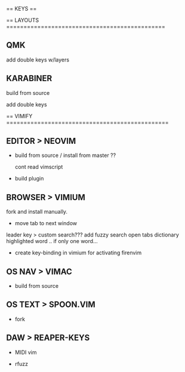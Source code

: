 == KEYS ==

== LAYOUTS ==============================================

## QMK

add double keys w/layers

## KARABINER

build from source

add double keys

== VIMIFY ===============================================

## EDITOR > NEOVIM

- build from source / install from master ??

  cont read vimscript

- build plugin

## BROWSER > VIMIUM

fork and install manually.

- move tab to next window

leader key > custom search???
add fuzzy search open tabs
dictionary highlighted word .. if only one word...

- create key-binding in vimium for activating firenvim

## OS NAV > VIMAC

- build from source

## OS TEXT > SPOON.VIM

- fork

## DAW > REAPER-KEYS

- MIDI vim

- rfuzz
